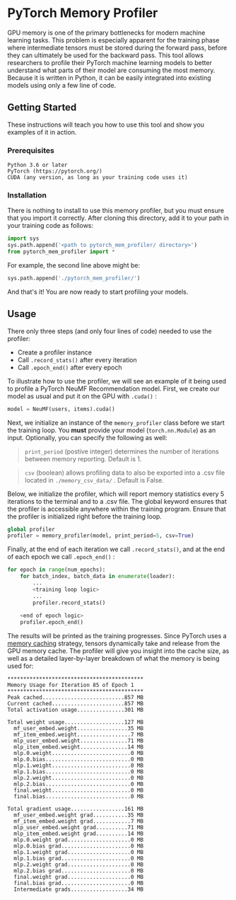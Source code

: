 # PyTorch Memory Profiler

GPU memory is one of the primary bottlenecks for modern machine learning tasks. This problem is especially apparent for the training phase where intermediate tensors must be stored during the forward pass, before they can ultimately be used for the backward pass. This tool allows researchers to profile their PyTorch machine learning models to better understand what parts of their model are consuming the most memory. Because it is written in Python, it can be easily integrated into existing models using only a few line of code.

## Getting Started

These instructions will teach you how to use this tool and show you examples of it in action.

### Prerequisites

```
Python 3.6 or later
PyTorch (https://pytorch.org/)
CUDA (any version, as long as your training code uses it)
```

### Installation
There is nothing to install to use this memory profiler, but you must ensure that you import it correctly. After cloning this directory, add it to your path in your training code as follows:
```Python
import sys
sys.path.append('<path to pytorch_mem_profiler/ directory>')
from pytorch_mem_profiler import *
```

For example, the second line above might be:
```Python
sys.path.append('./pytorch_mem_profiler/')
```

And that's it! You are now ready to start profiling your models.

## Usage

There only three steps (and only four lines of code) needed to use the profiler:

* Create a profiler instance
* Call ```.record_stats()``` after every iteration
* Call ```.epoch_end()``` after every epoch

To illustrate how to use the profiler, we will see an example of it being used to profile a PyTorch NeuMF Recommendation model. First, we create our model as usual and put it on the GPU with ```.cuda()``` :
```Python
model = NeuMF(users, items).cuda()
```

Next, we initialize an instance of the ```memory_profiler``` class before we start the training loop. You **must** provide your model (```torch.nn.Module```) as an input. Optionally, you can specify the following as well:

>```print_period``` (postive integer) determines the number of iterations between memory reporting. Default is 1.

>```csv``` (boolean) allows profiling data to also be exported into a .csv file located in ```./memory_csv_data/``` . Default is False.

Below, we initialize the profiler, which will report memory statistics every 5 iterations to the terminal and to a .csv file. The global keyword ensures that the profiler is accessible anywhere within the training program. Ensure that the profiler is initialized right before the training loop.

```Python
global profiler
profiler = memory_profiler(model, print_period=5, csv=True)
```

Finally, at the end of each iteration we call ```.record_stats()```, and at the end of each epoch we call ```.epoch_end()``` :

```Python
for epoch in range(num_epochs):
    for batch_index, batch_data in enumerate(loader):
        ...
        <training loop logic>
        ...
        profiler.record_stats()
    
    <end of epoch logic>
    profiler.epoch_end()
```

The results will be printed as the training progresses. Since PyTorch uses a [memory caching](https://pytorch.org/docs/stable/notes/cuda.html#memory-management) strategy, tensors dynamically take and release from the GPU memory cache. The profiler will give you insight into the cache size, as well as a detailed layer-by-layer breakdown of what the memory is being used for:

```
*******************************************
Memory Usage for Iteration 85 of Epoch 1
*******************************************
Peak cached..........................857 MB
Current cached.......................857 MB
Total activation usage...............301 MB

Total weight usage...................127 MB
  mf_user_embed.weight................35 MB
  mf_item_embed.weight.................7 MB
  mlp_user_embed.weight...............71 MB
  mlp_item_embed.weight...............14 MB
  mlp.0.weight.........................0 MB
  mlp.0.bias...........................0 MB
  mlp.1.weight.........................0 MB
  mlp.1.bias...........................0 MB
  mlp.2.weight.........................0 MB
  mlp.2.bias...........................0 MB
  final.weight.........................0 MB
  final.bias...........................0 MB

Total gradient usage.................161 MB
  mf_user_embed.weight grad...........35 MB
  mf_item_embed.weight grad............7 MB
  mlp_user_embed.weight grad..........71 MB
  mlp_item_embed.weight grad..........14 MB
  mlp.0.weight grad....................0 MB
  mlp.0.bias grad......................0 MB
  mlp.1.weight grad....................0 MB
  mlp.1.bias grad......................0 MB
  mlp.2.weight grad....................0 MB
  mlp.2.bias grad......................0 MB
  final.weight grad....................0 MB
  final.bias grad......................0 MB
  Intermediate grads..................34 MB
```
